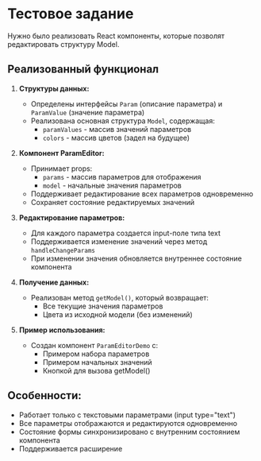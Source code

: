 # Тестовое задание

Нужно было реализовать React компоненты, которые позволят редактировать структуру Model.

## Реализованный функционал

1. **Структуры данных:**
   - Определены интерфейсы `Param` (описание параметра) и `ParamValue` (значение параметра)
   - Реализована основная структура `Model`, содержащая:
     - `paramValues` - массив значений параметров
     - `colors` - массив цветов (задел на будущее)

2. **Компонент ParamEditor:**
   - Принимает props:
     - `params` - массив параметров для отображения
     - `model` - начальные значения параметров
   - Поддерживает редактирование всех параметров одновременно
   - Сохраняет состояние редактируемых значений

3. **Редактирование параметров:**
   - Для каждого параметра создается input-поле типа text
   - Поддерживается изменение значений через метод `handleChangeParams`
   - При изменении значения обновляется внутреннее состояние компонента

4. **Получение данных:**
   - Реализован метод `getModel()`, который возвращает:
     - Все текущие значения параметров
     - Цвета из исходной модели (без изменений)

5. **Пример использования:**
   - Создан компонент `ParamEditorDemo` с:
     - Примером набора параметров
     - Примером начальных значений
     - Кнопкой для вызова getModel()

## Особенности:
- Работает только с текстовыми параметрами (input type="text")
- Все параметры отображаются и редактируются одновременно
- Состояние формы синхронизировано с внутренним состоянием компонента
- Поддерживается расширение
